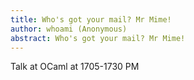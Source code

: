 ```yaml
---
title: Who's got your mail? Mr Mime!
author: whoami (Anonymous)
abstract: Who's got your mail? Mr Mime!
---
```


Talk at OCaml at 1705-1730 PM
